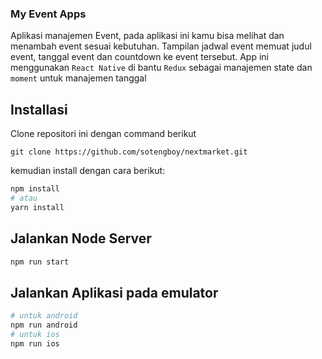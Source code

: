 ### My Event Apps
 Aplikasi manajemen Event, pada aplikasi ini kamu bisa melihat dan menambah event sesuai kebutuhan. Tampilan jadwal event memuat judul event, tanggal event dan countdown ke event tersebut. App ini menggunakan `React Native` di bantu `Redux` sebagai manajemen state dan `moment` untuk manajemen tanggal

## Installasi
Clone repositori ini dengan command berikut
```
git clone https://github.com/sotengboy/nextmarket.git
```
kemudian install dengan cara berikut:
```bash
npm install
# atau
yarn install
```

## Jalankan Node Server

```bash
npm run start
```
## Jalankan Aplikasi pada emulator
```bash
# untuk android
npm run android 
# untuk ios
npm run ios
```